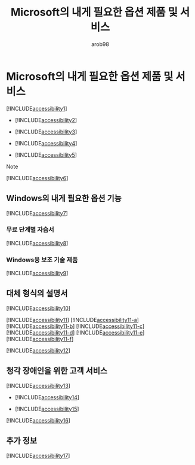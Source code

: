﻿---
title: "Microsoft의 내게 필요한 옵션 제품 및 서비스"
description: "Microsoft의 내게 필요한 옵션 제품 및 서비스에 대해 설명합니다."
keywords: 
author: arob98
ms.author: angrobe
manager: angrobe
ms.date: 05/04/2017
ms.topic: reference
ms.prod: 
ms.service: microsoft-intune
ms.technology: 
ms.assetid: b23d4007-1866-42e9-b6cb-d45408562da4
ms.reviewer: jeffgilb
ms.suite: ems
ms.custom: intune-classic
ms.openlocfilehash: 69ff11881d8a5e6c4abfff5e9df4eeda87d140c2
ms.sourcegitcommit: 34cfebfc1d8b81032f4d41869d74dda559e677e2
ms.translationtype: HT
ms.contentlocale: ko-KR
ms.lasthandoff: 07/01/2017
---
# <a name="accessibility-products-and-services-from-microsoft"></a>Microsoft의 내게 필요한 옵션 제품 및 서비스
[!INCLUDE[accessibility1](./includes/accessibility1_md.md)]

-   [!INCLUDE[accessibility2](./includes/accessibility2_md.md)]

-   [!INCLUDE[accessibility3](./includes/accessibility3_md.md)]

-   [!INCLUDE[accessibility4](./includes/accessibility4_md.md)]

-   [!INCLUDE[accessibility5](./includes/accessibility5_md.md)]

> [!NOTE]
> [!INCLUDE[accessibility6](./includes/accessibility6_md.md)]

## <a name="accessibility-features-of-windows"></a>Windows의 내게 필요한 옵션 기능
[!INCLUDE[accessibility7](./includes/accessibility7_md.md)]

### <a name="free-step-by-step-tutorials"></a>무료 단계별 자습서
[!INCLUDE[accessibility8](./includes/accessibility8_md.md)]

### <a name="assistive-technology-products-for-windows"></a>Windows용 보조 기술 제품
[!INCLUDE[accessibility9](./includes/accessibility9_md.md)]

## <a name="documentation-in-alternative-formats"></a>대체 형식의 설명서
[!INCLUDE[accessibility10](./includes/accessibility10_md.md)]

[!INCLUDE[accessibility11](./includes/accessibility11_md.md)]
[!INCLUDE[accessibility11-a](./includes/accessibility11-a_md.md)]
[!INCLUDE[accessibility11-b](./includes/accessibility11-b_md.md)]
[!INCLUDE[accessibility11-c](./includes/accessibility11-c_md.md)]
[!INCLUDE[accessibility11-d](./includes/accessibility11-d_md.md)]
[!INCLUDE[accessibility11-e](./includes/accessibility11-e_md.md)]
[!INCLUDE[accessibility11-f](./includes/accessibility11-f_md.md)]

[!INCLUDE[accessibility12](./includes/accessibility12_md.md)]

## <a name="customer-service-for-people-with-hearing-impairments"></a>청각 장애인을 위한 고객 서비스
[!INCLUDE[accessibility13](./includes/accessibility13_md.md)]

-   [!INCLUDE[accessibility14](./includes/accessibility14_md.md)]

-   [!INCLUDE[accessibility15](./includes/accessibility15_md.md)]

[!INCLUDE[accessibility16](./includes/accessibility16_md.md)]

## <a name="for-more-information"></a>추가 정보
[!INCLUDE[accessibility17](./includes/accessibility17_md.md)]
